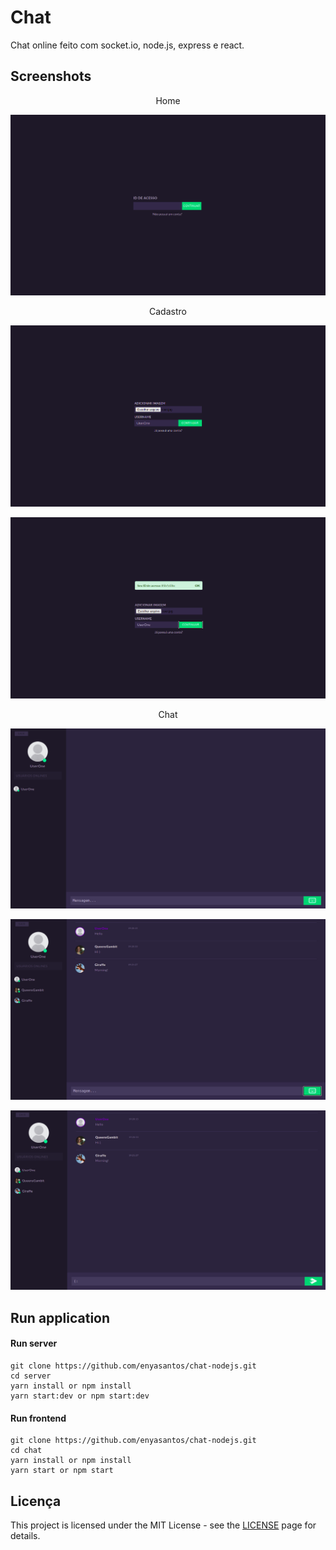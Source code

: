 # Chat

Chat online feito com socket.io, node.js, express e react.

## Screenshots
<p align="center">Home<p>
<p align="center">
  <img alt="Pagina home"  src="screenshots/001-Home.png" />
</p>
<p align="center">Cadastro<p>
<p align="center">
  <img alt="Pagina home"  src="screenshots/002-Cadastro.png" />
</p>
<p align="center">
  <img alt="Pagina home"  src="screenshots/003-Cadastro.png" />
</p>
<p align="center">Chat<p>
<p align="center">
  <img alt="Pagina home"  src="screenshots/004-Chat.png" />
</p>
<p align="center">
  <img alt="Pagina home"  src="screenshots/005-Chat.png" />
</p>
<p align="center">
  <img alt="Pagina home"  src="screenshots/006-Chat.png" />
</p>

## Run application
#### Run server
```
git clone https://github.com/enyasantos/chat-nodejs.git
cd server
yarn install or npm install
yarn start:dev or npm start:dev
```
#### Run frontend
```
git clone https://github.com/enyasantos/chat-nodejs.git
cd chat
yarn install or npm install
yarn start or npm start
```
## Licença 
This project is licensed under the MIT License - see the [LICENSE](https://opensource.org/licenses/MIT) page for details.
